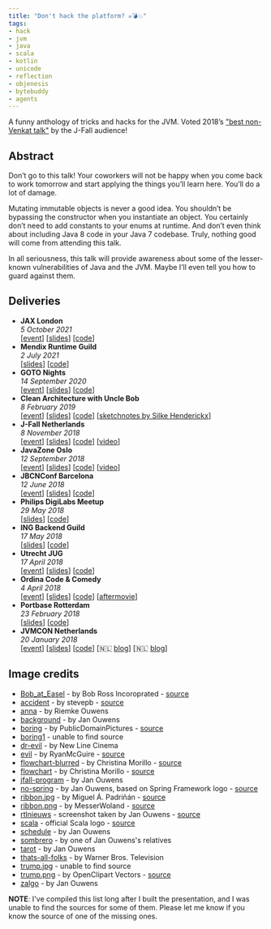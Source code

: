 ```yaml
---
title: "Don't hack the platform? ☠️💣💥"
tags:
- hack
- jvm
- java
- scala
- kotlin
- unicode
- reflection
- objenesis
- bytebuddy
- agents
---
```

A funny anthology of tricks and hacks for the JVM. Voted 2018’s ["best non-Venkat talk"](https://nljug.org/nieuws/j-fall-2018-the-top-10-sessions/) by the J-Fall audience!

## Abstract

Don’t go to this talk! Your coworkers will not be happy when you come back to work tomorrow and start applying the things you’ll learn here. You’ll do a lot of damage.

Mutating immutable objects is never a good idea. You shouldn’t be bypassing the constructor when you instantiate an object. You certainly don’t need to add constants to your enums at runtime. And don’t even think about including Java 8 code in your Java 7 codebase. Truly, nothing good will come from attending this talk.

In all seriousness, this talk will provide awareness about some of the lesser-known vulnerabilities of Java and the JVM. Maybe I’ll even tell you how to guard against them.

## Deliveries

* **JAX London**
  <br>
  _5 October 2021_
  <br>
  [[event](https://jaxlondon.com/program/)] [[slides](../slides/donthack/2021-10-05-jax-london)] [[code](https://github.com/jqno/talks/tree/main/_slides/donthack/2021-10-05-jax-london)]
* **Mendix Runtime Guild**
  <br>
  _2 July 2021_
  <br>
  [[slides](../slides/donthack/2021-07-02-mendix)] [[code](https://github.com/jqno/talks/tree/main/_slides/donthack/2021-07-02-mendix)]
* **GOTO Nights**
  <br>
  _14 September 2020_
  <br>
  [[event](https://www.meetup.com/GOTO-Nights-Amsterdam/events/273095070/)] [[slides](../slides/donthack/2020-09-14-goto-nights)] [[code](https://github.com/jqno/talks/tree/main/_slides/donthack/2020-09-14-goto-nights)]
* **Clean Architecture with Uncle Bob**
  <br>
  _8 February 2019_
  <br>
  [[event](https://www.meetup.com/Utrecht-Java-User-Group/events/257794904/)] [[slides](../slides/donthack/2019-02-08-uncle-bob-utrecht)] [[code](https://github.com/jqno/talks/tree/main/_slides/donthack/2019-02-08-uncle-bob-utrecht)] [[sketchnotes by Silke Henderickx](https://www.silkehenderickx.be/unclebobutrechtcleanarchitecture/)]
* **J-Fall Netherlands**
  <br>
  _8 November 2018_
  <br>
  [[event](https://2018.jfall.nl/sessions/dont-hack-the-jvm/)] [[slides](http://jqno.nl/dont-hack-the-platform-talk/2018-11-08-jfall/)] [[code](https://github.com/jqno/talks/tree/main/_slides/donthack/2018-11-08-jfall)] [[video](https://www.youtube.com/watch?v=3750lsxn8m8)]
* **JavaZone Oslo**
  <br>
  _12 September 2018_
  <br>
  [[event](https://2018.javazone.no/)] [[slides](http://jqno.nl/dont-hack-the-platform-talk/2018-09-12-javazone/)] [[code](https://github.com/jqno/talks/tree/main/_slides/donthack/2018-09-12-javazone)] [[video](https://vimeo.com/289655964)]
* **JBCNConf Barcelona**
  <br>
  _12 June 2018_
  <br>
  [[event](http://www.jbcnconf.com/2018/infoSpeaker.html?ref=SmFuT3V3ZW5zamFuLm91d2Vuc0BnbWFpbC5jb20=)] [[slides](http://jqno.nl/dont-hack-the-platform-talk/2018-06-12-jbcnconf/)] [[code](https://github.com/jqno/talks/tree/main/_slides/donthack/2018-06-12-jbcnconf)]
* **Philips DigiLabs Meetup**
  <br>
  _29 May 2018_
  <br>
  [[slides](../slides/donthack/2018-05-29-philips/)] [[code](http://github.com/jqno/talks/tree/main/_slides/donthack/2018-05-29-philips)]
* **ING Backend Guild**
  <br>
  _17 May 2018_
  <br>
  [[slides](../slides/donthack-2018-05-17-ing/)] [[code](https://github.com/jqno/talks/tree/main/_slides/donthack/2018-05-17-ing)]
* **Utrecht JUG**
  <br>
  _17 April 2018_
  <br>
  [[event](https://www.meetup.com/Utrecht-Java-User-Group/events/247737886/)] [[slides](http://jqno.nl/dont-hack-the-platform-talk/2018-04-17-utrecht-jug/)] [[code](https://github.com/jqno/talks/tree/main/_slides/donthack/2018-04-17-utrecht-jug)]
* **Ordina Code & Comedy**
  <br>
  _4 April 2018_
  <br>
  [[event](https://codeandcomedy.nl/)] [[slides](../slides/donthack/2018-04-04-ordina-code-&-comedy/)] [[code](https://github.com/jqno/talks/tree/main/_slides/donthack/2018-04-04-ordina-code-&-comedy)] [[aftermovie](https://www.youtube.com/watch?v=fmaOWGnHJuM)]
* **Portbase Rotterdam**
  <br>
  _23 February 2018_
  <br>
  [[slides](../slides/donthack/2018-02-23-portbase/)] [[code](https://github.com/jqno/talks/tree/main/_slides/donthack/2018-02-23-portbase)]
* **JVMCON Netherlands**
  <br>
  _20 January 2018_
  <br>
  [[event](https://jvmcon.com/)] [[slides](http://jqno.nl/dont-hack-the-platform-talk/2018-01-30-jvmcon/)] [[code](https://github.com/jqno/talks/tree/main/_slides/donthack/2018-01-30-jvmcon)] [🇳🇱 [blog](https://blogs.infosupport.com/kom-naar-sessie/)] [🇳🇱 [blog](https://blogs.infosupport.com/terugblik-op-allereerste-jvmcon/)]

## Image credits

* [Bob_at_Easel](/talks/slides/donthack/images/Bob_at_Easel.jpg) - by Bob Ross Incoroprated - [source](https://en.wikipedia.org/wiki/File:Bob_at_Easel.jpg)
* [accident](/talks/slides/donthack/images/accident.jpg) - by stevepb - [source](https://pixabay.com/photos/slip-up-danger-careless-slippery-709045/)
* [anna](/talks/slides/donthack/images/anna.jpg) - by Riemke Ouwens
* [background](/talks/slides/donthack/images/background.jpg) - by Jan Ouwens
* [boring](/talks/slides/donthack/images/boring.jpg) - by PublicDomainPictures - [source](https://pixabay.com/photos/book-bored-college-education-15584/)
* [boring1](/talks/slides/donthack/images/boring1.jpg) - unable to find source
* [dr-evil](/talks/slides/donthack/images/dr-evil.jpg) - by New Line Cinema
* [evil](/talks/slides/donthack/images/evil.jpg) - by RyanMcGuire - [source](https://pixabay.com/photos/suit-business-man-business-man-673697/)
* [flowchart-blurred](/talks/slides/donthack/images/flowchart-blurred.jpg) - by Christina Morillo - [source](https://www.pexels.com/photo/white-dry-erase-board-with-red-diagram-1181311/)
* [flowchart](/talks/slides/donthack/images/flowchart.jpg) - by Christina Morillo - [source](https://www.pexels.com/photo/white-dry-erase-board-with-red-diagram-1181311/)
* [jfall-program](/talks/slides/donthack/images/jfall-program.jpg) - by Jan Ouwens
* [no-spring](/talks/slides/donthack/images/no-spring.png) - by Jan Ouwens, based on Spring Framework logo - [source](https://spring.io)
* [ribbon.jpg](/talks/slides/donthack/images/ribbon.jpg) - by Miguel Á. Padriñán - [source](https://www.pexels.com/photo/breast-cancer-awareness-on-teal-wooden-surface-579474/)
* [ribbon.png](/talks/slides/donthack/images/ribbon.png) - by MesserWoland - [source](https://commons.wikimedia.org/wiki/File:Purple_ribbon.svg)
* [rtlnieuws](/talks/slides/donthack/images/rtlnieuws.png) - screenshot taken by Jan Ouwens - [source](https://www.rtlnieuws.nl/nieuws/nederland/artikel/223651/zo-werkt-het-softwaresysteem-dat-onze-stemmen-telt)
* [scala](/talks/slides/donthack/images/scala.png) - official Scala logo - [source](https://scala-lang.org/)
* [schedule](/talks/slides/donthack/images/schedule.png) - by Jan Ouwens
* [sombrero](/talks/slides/donthack/images/sombrero.jpg) - by one of Jan Ouwens's relatives
* [tarot](/talks/slides/donthack/images/tarot.jpg) - by Jan Ouwens
* [thats-all-folks](/talks/slides/donthack/images/thats-all-folks.png) - by Warner Bros. Television
* [trump.jpg](/talks/slides/donthack/images/trump.jpg) - unable to find source
* [trump.png](/talks/slides/donthack/images/trump.png) - by OpenClipart Vectors - [source](https://pixabay.com/vectors/cartoon-celebrity-comic-2026571/)
* [zalgo](/talks/slides/donthack/images/zalgo.png) - by Jan Ouwens

**NOTE**: I've compiled this list long after I built the presentation, and I was unable to find the sources for some of them. Please let me know if you know the source of one of the missing ones.
